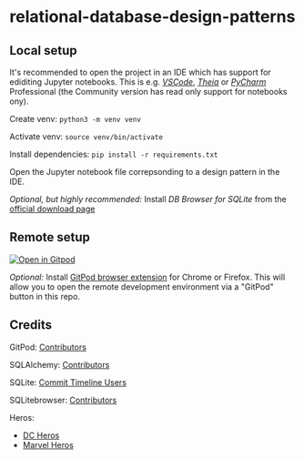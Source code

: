 # relational-database-design-patterns

## Local setup

It's recommended to open the project in an IDE which has support for ediditing Jupyter notebooks.
This is e.g. [*VSCode*](https://code.visualstudio.com/), [*Theia*](https://theia-ide.org/) or [*PyCharm*](https://www.jetbrains.com/pycharm/) Professional (the Community version has read only support for notebooks ony).

Create venv: `python3 -m venv venv`

Activate venv: `source venv/bin/activate`

Install dependencies: `pip install -r requirements.txt`

Open the Jupyter notebook file correpsonding to a design pattern in the IDE.

*Optional, but highly recommended:* Install *DB Browser for SQLite* from the [official download page](https://sqlitebrowser.org/dl/)

## Remote setup

[![Open in Gitpod](https://gitpod.io/button/open-in-gitpod.svg)](https://gitpod.io/#https://github.com/fkromer/relational-database-design-patterns)

*Optional:* Install [GitPod browser extension](https://www.gitpod.io/docs/browser-extension) for Chrome or Firefox.
This will allow you to open the remote development environment via a "GitPod" button in this repo.

## Credits

GitPod: [Contributors](https://github.com/gitpod-io/gitpod/graphs/contributors)

SQLAlchemy: [Contributors](https://github.com/sqlalchemy/sqlalchemy/graphs/contributors)

SQLite: [Commit Timeline Users](https://sqlite.org/src/timeline?udc=1&ss=m&n=100&y=ci&advm=0)

SQLitebrowser: [Contributors](https://github.com/sqlitebrowser/sqlitebrowser/graphs/contributors)

Heros:

- [DC Heros](https://www.dccomics.com/characters)
- [Marvel Heros](https://www.marvel.com/characters)
